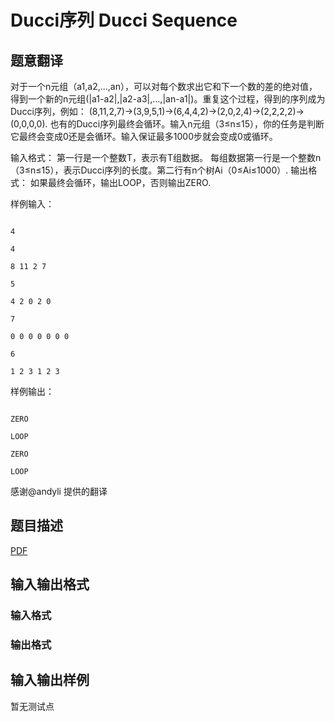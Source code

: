 # Ducci序列 Ducci Sequence

## 题意翻译

对于一个n元组（a1,a2,...,an），可以对每个数求出它和下一个数的差的绝对值，得到一个新的n元组(|a1-a2|,|a2-a3|,...,|an-a1|)。重复这个过程，得到的序列成为Ducci序列，例如： (8,11,2,7)->(3,9,5,1)->(6,4,4,2)->(2,0,2,4)->(2,2,2,2)->(0,0,0,0). 也有的Ducci序列最终会循环。输入n元组（3≤n≤15），你的任务是判断它最终会变成0还是会循环。输入保证最多1000步就会变成0或循环。

输入格式： 第一行是一个整数T，表示有T组数据。 每组数据第一行是一个整数n（3≤n≤15），表示Ducci序列的长度。第二行有n个树Ai（0≤Ai≤1000）. 输出格式： 如果最终会循环，输出LOOP，否则输出ZERO.

样例输入：

```

4

4

8 11 2 7

5

4 2 0 2 0

7

0 0 0 0 0 0 0

6

1 2 3 1 2 3

```

样例输出：

```

ZERO

LOOP

ZERO

LOOP

```

感谢@andyli 提供的翻译

## 题目描述

[problemUrl]: https://uva.onlinejudge.org/index.php?option=com_onlinejudge&Itemid=8&category=448&page=show_problem&problem=4469

[PDF](https://uva.onlinejudge.org/external/15/p1594.pdf)

## 输入输出格式

### 输入格式

### 输出格式

## 输入输出样例

暂无测试点

